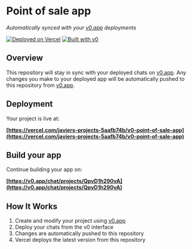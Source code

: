 # Point of sale app

*Automatically synced with your [v0.app](https://v0.app) deployments*

[![Deployed on Vercel](https://img.shields.io/badge/Deployed%20on-Vercel-black?style=for-the-badge&logo=vercel)](https://vercel.com/javiers-projects-5aafb74b/v0-point-of-sale-app)
[![Built with v0](https://img.shields.io/badge/Built%20with-v0.app-black?style=for-the-badge)](https://v0.app/chat/projects/QpvD1h290vA)

## Overview

This repository will stay in sync with your deployed chats on [v0.app](https://v0.app).
Any changes you make to your deployed app will be automatically pushed to this repository from [v0.app](https://v0.app).

## Deployment

Your project is live at:

**[https://vercel.com/javiers-projects-5aafb74b/v0-point-of-sale-app](https://vercel.com/javiers-projects-5aafb74b/v0-point-of-sale-app)**

## Build your app

Continue building your app on:

**[https://v0.app/chat/projects/QpvD1h290vA](https://v0.app/chat/projects/QpvD1h290vA)**

## How It Works

1. Create and modify your project using [v0.app](https://v0.app)
2. Deploy your chats from the v0 interface
3. Changes are automatically pushed to this repository
4. Vercel deploys the latest version from this repository
